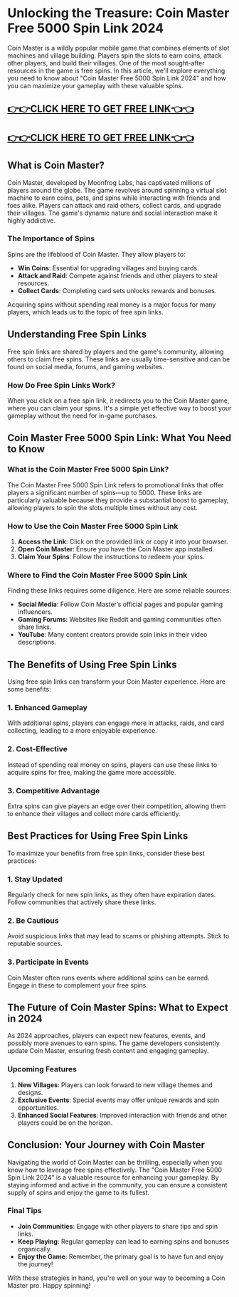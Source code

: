 # Unlocking the Treasure: Coin Master Free 5000 Spin Link 2024

Coin Master is a wildly popular mobile game that combines elements of slot machines and village building. Players spin the slots to earn coins, attack other players, and build their villages. One of the most sought-after resources in the game is free spins. In this article, we'll explore everything you need to know about "Coin Master Free 5000 Spin Link 2024" and how you can maximize your gameplay with these valuable spins.

[👉👉CLICK HERE TO GET FREE LINK👈👈](https://todaylink.site/CoinsLink/)
--
[👉👉CLICK HERE TO GET FREE LINK👈👈](https://todaylink.site/CoinsLink/)
--

## What is Coin Master?

Coin Master, developed by Moonfrog Labs, has captivated millions of players around the globe. The game revolves around spinning a virtual slot machine to earn coins, pets, and spins while interacting with friends and foes alike. Players can attack and raid others, collect cards, and upgrade their villages. The game's dynamic nature and social interaction make it highly addictive.

### The Importance of Spins

Spins are the lifeblood of Coin Master. They allow players to:

- **Win Coins**: Essential for upgrading villages and buying cards.
- **Attack and Raid**: Compete against friends and other players to steal resources.
- **Collect Cards**: Completing card sets unlocks rewards and bonuses.

Acquiring spins without spending real money is a major focus for many players, which leads us to the topic of free spin links.

## Understanding Free Spin Links

Free spin links are shared by players and the game's community, allowing others to claim free spins. These links are usually time-sensitive and can be found on social media, forums, and gaming websites. 

### How Do Free Spin Links Work?

When you click on a free spin link, it redirects you to the Coin Master game, where you can claim your spins. It's a simple yet effective way to boost your gameplay without the need for in-game purchases.

## Coin Master Free 5000 Spin Link: What You Need to Know

### What is the Coin Master Free 5000 Spin Link?

The Coin Master Free 5000 Spin Link refers to promotional links that offer players a significant number of spins—up to 5000. These links are particularly valuable because they provide a substantial boost to gameplay, allowing players to spin the slots multiple times without any cost.

### How to Use the Coin Master Free 5000 Spin Link

1. **Access the Link**: Click on the provided link or copy it into your browser.
2. **Open Coin Master**: Ensure you have the Coin Master app installed.
3. **Claim Your Spins**: Follow the instructions to redeem your spins.

### Where to Find the Coin Master Free 5000 Spin Link

Finding these links requires some diligence. Here are some reliable sources:

- **Social Media**: Follow Coin Master’s official pages and popular gaming influencers.
- **Gaming Forums**: Websites like Reddit and gaming communities often share links.
- **YouTube**: Many content creators provide spin links in their video descriptions.

## The Benefits of Using Free Spin Links

Using free spin links can transform your Coin Master experience. Here are some benefits:

### 1. Enhanced Gameplay

With additional spins, players can engage more in attacks, raids, and card collecting, leading to a more enjoyable experience.

### 2. Cost-Effective

Instead of spending real money on spins, players can use these links to acquire spins for free, making the game more accessible.

### 3. Competitive Advantage

Extra spins can give players an edge over their competition, allowing them to enhance their villages and collect more cards efficiently.

## Best Practices for Using Free Spin Links

To maximize your benefits from free spin links, consider these best practices:

### 1. Stay Updated

Regularly check for new spin links, as they often have expiration dates. Follow communities that actively share these links.

### 2. Be Cautious

Avoid suspicious links that may lead to scams or phishing attempts. Stick to reputable sources.

### 3. Participate in Events

Coin Master often runs events where additional spins can be earned. Engage in these to complement your free spins.

## The Future of Coin Master Spins: What to Expect in 2024

As 2024 approaches, players can expect new features, events, and possibly more avenues to earn spins. The game developers consistently update Coin Master, ensuring fresh content and engaging gameplay.

### Upcoming Features

1. **New Villages**: Players can look forward to new village themes and designs.
2. **Exclusive Events**: Special events may offer unique rewards and spin opportunities.
3. **Enhanced Social Features**: Improved interaction with friends and other players could be on the horizon.

## Conclusion: Your Journey with Coin Master

Navigating the world of Coin Master can be thrilling, especially when you know how to leverage free spins effectively. The "Coin Master Free 5000 Spin Link 2024" is a valuable resource for enhancing your gameplay. By staying informed and active in the community, you can ensure a consistent supply of spins and enjoy the game to its fullest.

### Final Tips

- **Join Communities**: Engage with other players to share tips and spin links.
- **Keep Playing**: Regular gameplay can lead to earning spins and bonuses organically.
- **Enjoy the Game**: Remember, the primary goal is to have fun and enjoy the journey!

With these strategies in hand, you're well on your way to becoming a Coin Master pro. Happy spinning!
